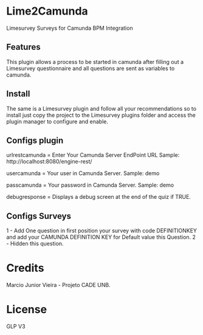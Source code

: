 # Lime2Camunda
Limesurvey Surveys for Camunda BPM Integration

## Features
This plugin allows a process to be started in camunda after filling out a Limesurvey questionnaire and all questions are sent as variables to camunda.


## Install
The same is a Limesurvey plugin and follow all your recommendations so to install just copy the project to the Limesurvey plugins folder and access the plugin manager to configure and enable. 

## Configs plugin

urlrestcamunda = Enter Your Camunda Server EndPoint URL  Sample: http://localhost:8080/engine-rest/

usercamunda = Your user in Camunda Server. Sample: demo

passcamunda = Your password in Camunda Server. Sample: demo

debugresponse = Displays a debug screen at the end of the quiz if TRUE.


## Configs Surveys

 1 - Add One question in first position your survey with code DEFINITIONKEY and add your CAMUNDA DEFINITION KEY for Default value this Question.
 2 - Hidden this question.

# Credits 
  Marcio Junior Vieira - Projeto CADE UNB.

# License 
  GLP V3
